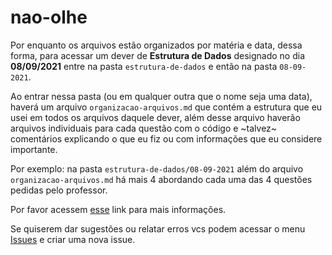# nao-olhe
Por enquanto os arquivos estão organizados por matéria e data, dessa forma, para acessar um dever de **Estrutura de Dados** designado no dia **08/09/2021** entre na pasta ```estrutura-de-dados``` e então na pasta ```08-09-2021```.

Ao entrar nessa pasta (ou em qualquer outra que o nome seja uma data), haverá um arquivo ```organizacao-arquivos.md``` que contém a estrutura que eu usei em todos os arquivos daquele dever, além desse arquivo haverão arquivos individuais para cada questão com o código e ~talvez~ comentários explicando o que eu fiz ou com informações que eu considere importante.

Por exemplo: na pasta ```estrutura-de-dados/08-09-2021``` além do arquivo ```organizacao-arquivos.md``` há mais 4 abordando cada uma das 4 questões pedidas pelo professor.

Por favor acessem [esse](https://www.youtube.com/watch?v=dQw4w9WgXcQ) link para mais informações.

Se quiserem dar sugestões ou relatar erros vcs podem acessar o menu [Issues](https://github.com/Honounome/nao-olhe/issues) e criar uma nova issue.
